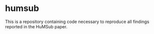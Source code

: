 # humsub
This is a repository containing code necessary to reproduce all findings reported in the HuMSub paper.
